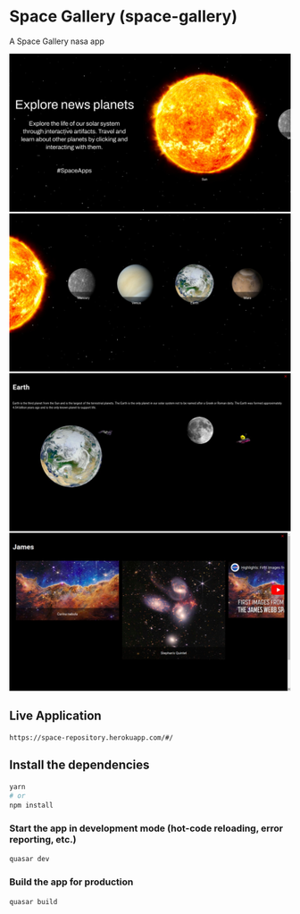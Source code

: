 # Space Gallery (space-gallery)

A Space Gallery nasa app

<img src="public/home.jpeg"/>

<img src="public/planets.jpeg"/>

<img src="public/earth-orbits.jpeg"/>

<img src="public/james-webb.jpeg"/>

## Live Application
```
https://space-repository.herokuapp.com/#/
```

## Install the dependencies
```bash
yarn
# or
npm install
```

### Start the app in development mode (hot-code reloading, error reporting, etc.)
```bash
quasar dev
```


### Build the app for production
```bash
quasar build
```
